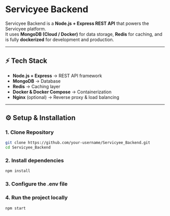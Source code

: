 # Servicyee Backend

Servicyee Backend is a **Node.js + Express REST API** that powers the Servicyee platform.  
It uses **MongoDB (Cloud / Docker)** for data storage, **Redis** for caching, and is fully **dockerized** for development and production.

---

## ⚡ Tech Stack

- **Node.js + Express** → REST API framework
- **MongoDB** → Database
- **Redis** → Caching layer
- **Docker & Docker Compose** → Containerization
- **Nginx** (optional) → Reverse proxy & load balancing

---

## ⚙️ Setup & Installation

### 1. Clone Repository

````bash
git clone https://github.com/your-username/Servicyee_Backend.git
cd Servicyee_Backend
````

### 2. Install dependencies
````bash
npm install
````

### 3. Configure the .env file
### 4. Run the project locally
```bash
npm start
````

